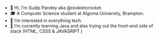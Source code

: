 - 👋 Hi, I’m Sudip Pandey aka @rookietorocket.
- 🎓 A Computer Science student at Algoma University, Brampton.
- 👀 I’m interested in everything tech.
- 🌱 I’m currently learning Java and also trying out the front-end side of stack (HTML, CSSS & JAVASRIPT )
<!---
rookietorocket/rookietorocket is a ✨ special ✨ repository because its `README.md` (this file) appears on your GitHub profile.
You can click the Preview link to take a look at your changes.
--->
